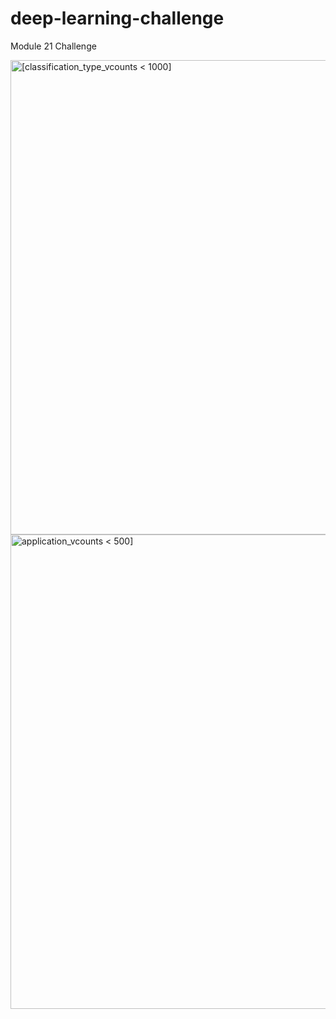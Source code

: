 # deep-learning-challenge
Module 21 Challenge

<img width="759" alt="[classification_type_vcounts < 1000]" src="https://github.com/mikenurthen/deep-learning-challenge/assets/125414655/46ef084d-e831-4537-b44f-9a48b4cb54e2">

<img width="759" alt="application_vcounts < 500]" src="https://github.com/mikenurthen/deep-learning-challenge/assets/125414655/6cd0b4b2-51df-4d2d-a43a-31c04442d349">
